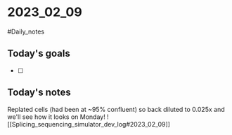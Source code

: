 # 2023_02_09 
#Daily_notes
## Today's goals
- [ ] 

## Today's notes
Replated cells (had been at ~95% confluent) so back diluted to 0.025x and we'll see how it looks on Monday!
![[Splicing_sequencing_simulator_dev_log#2023_02_09]]